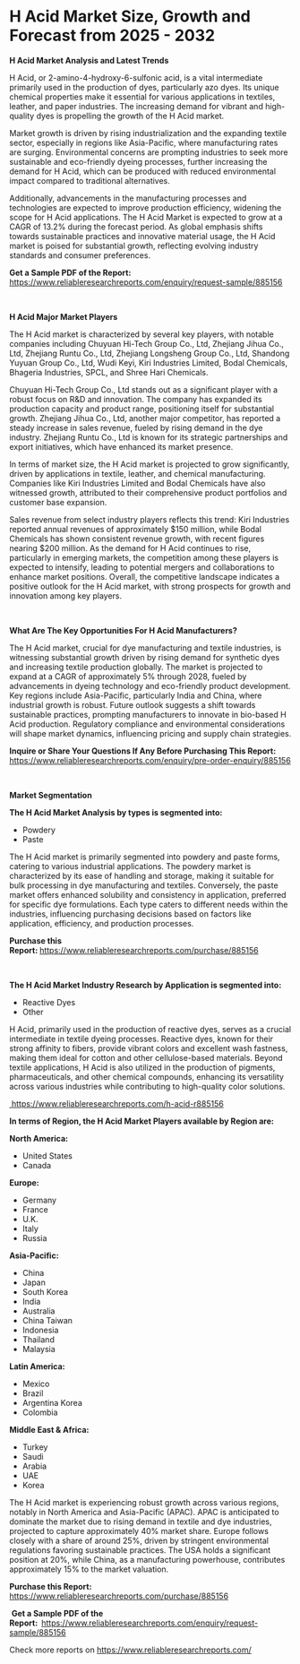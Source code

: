 <p><h1>H Acid Market Size, Growth and Forecast from 2025 - 2032</h1></p><p><strong>H Acid Market Analysis and Latest Trends</strong></p>
<p><p>H Acid, or 2-amino-4-hydroxy-6-sulfonic acid, is a vital intermediate primarily used in the production of dyes, particularly azo dyes. Its unique chemical properties make it essential for various applications in textiles, leather, and paper industries. The increasing demand for vibrant and high-quality dyes is propelling the growth of the H Acid market.</p><p>Market growth is driven by rising industrialization and the expanding textile sector, especially in regions like Asia-Pacific, where manufacturing rates are surging. Environmental concerns are prompting industries to seek more sustainable and eco-friendly dyeing processes, further increasing the demand for H Acid, which can be produced with reduced environmental impact compared to traditional alternatives.</p><p>Additionally, advancements in the manufacturing processes and technologies are expected to improve production efficiency, widening the scope for H Acid applications. The H Acid Market is expected to grow at a CAGR of 13.2% during the forecast period. As global emphasis shifts towards sustainable practices and innovative material usage, the H Acid market is poised for substantial growth, reflecting evolving industry standards and consumer preferences.</p></p>
<p><strong>Get a Sample PDF of the Report:&nbsp;</strong> <a href="https://www.reliableresearchreports.com/enquiry/request-sample/885156?utm_campaign=2204&utm_medium=2&utm_source=Github&utm_content=ia&utm_term=30012025&utm_id=h-acid">https://www.reliableresearchreports.com/enquiry/request-sample/885156</a></p>
<p>&nbsp;</p>
<p><strong>H Acid Major Market Players</strong></p>
<p><p>The H Acid market is characterized by several key players, with notable companies including Chuyuan Hi-Tech Group Co., Ltd, Zhejiang Jihua Co., Ltd, Zhejiang Runtu Co., Ltd, Zhejiang Longsheng Group Co., Ltd, Shandong Yuyuan Group Co., Ltd, Wudi Keyi, Kiri Industries Limited, Bodal Chemicals, Bhageria Industries, SPCL, and Shree Hari Chemicals. </p><p>Chuyuan Hi-Tech Group Co., Ltd stands out as a significant player with a robust focus on R&D and innovation. The company has expanded its production capacity and product range, positioning itself for substantial growth. Zhejiang Jihua Co., Ltd, another major competitor, has reported a steady increase in sales revenue, fueled by rising demand in the dye industry. Zhejiang Runtu Co., Ltd is known for its strategic partnerships and export initiatives, which have enhanced its market presence.</p><p>In terms of market size, the H Acid market is projected to grow significantly, driven by applications in textile, leather, and chemical manufacturing. Companies like Kiri Industries Limited and Bodal Chemicals have also witnessed growth, attributed to their comprehensive product portfolios and customer base expansion.</p><p>Sales revenue from select industry players reflects this trend: Kiri Industries reported annual revenues of approximately $150 million, while Bodal Chemicals has shown consistent revenue growth, with recent figures nearing $200 million. As the demand for H Acid continues to rise, particularly in emerging markets, the competition among these players is expected to intensify, leading to potential mergers and collaborations to enhance market positions. Overall, the competitive landscape indicates a positive outlook for the H Acid market, with strong prospects for growth and innovation among key players.</p></p>
<p>&nbsp;</p>
<p><strong>What Are The Key Opportunities For H Acid Manufacturers?</strong></p>
<p><p>The H Acid market, crucial for dye manufacturing and textile industries, is witnessing substantial growth driven by rising demand for synthetic dyes and increasing textile production globally. The market is projected to expand at a CAGR of approximately 5% through 2028, fueled by advancements in dyeing technology and eco-friendly product development. Key regions include Asia-Pacific, particularly India and China, where industrial growth is robust. Future outlook suggests a shift towards sustainable practices, prompting manufacturers to innovate in bio-based H Acid production. Regulatory compliance and environmental considerations will shape market dynamics, influencing pricing and supply chain strategies.</p></p>
<p><strong>Inquire or Share Your Questions If Any Before Purchasing This Report:</strong> <a href="https://www.reliableresearchreports.com/enquiry/pre-order-enquiry/885156?utm_campaign=2204&utm_medium=2&utm_source=Github&utm_content=ia&utm_term=30012025&utm_id=h-acid">https://www.reliableresearchreports.com/enquiry/pre-order-enquiry/885156</a></p>
<p>&nbsp;</p>
<p><strong>Market Segmentation</strong></p>
<p><strong>The H Acid Market Analysis by types is segmented into:</strong></p>
<p><ul><li>Powdery</li><li>Paste</li></ul></p>
<p><p>The H Acid market is primarily segmented into powdery and paste forms, catering to various industrial applications. The powdery market is characterized by its ease of handling and storage, making it suitable for bulk processing in dye manufacturing and textiles. Conversely, the paste market offers enhanced solubility and consistency in application, preferred for specific dye formulations. Each type caters to different needs within the industries, influencing purchasing decisions based on factors like application, efficiency, and production processes.</p></p>
<p><strong>Purchase this Report:&nbsp;</strong><a href="https://www.reliableresearchreports.com/purchase/885156?utm_campaign=2204&utm_medium=2&utm_source=Github&utm_content=ia&utm_term=30012025&utm_id=h-acid">https://www.reliableresearchreports.com/purchase/885156</a></p>
<p>&nbsp;</p>
<p><strong>The H Acid Market Industry Research by Application is segmented into:</strong></p>
<p><ul><li>Reactive Dyes</li><li>Other</li></ul></p>
<p><p>H Acid, primarily used in the production of reactive dyes, serves as a crucial intermediate in textile dyeing processes. Reactive dyes, known for their strong affinity to fibers, provide vibrant colors and excellent wash fastness, making them ideal for cotton and other cellulose-based materials. Beyond textile applications, H Acid is also utilized in the production of pigments, pharmaceuticals, and other chemical compounds, enhancing its versatility across various industries while contributing to high-quality color solutions.</p></p>
<p><a href="https://www.reliableresearchreports.com/h-acid-r885156?utm_campaign=2204&utm_medium=2&utm_source=Github&utm_content=ia&utm_term=30012025&utm_id=h-acid">&nbsp;https://www.reliableresearchreports.com/h-acid-r885156</a></p>
<p><strong>In terms of Region, the H Acid Market Players available by Region are:</strong></p>
<p>
    <p> <strong> North America: </strong>
        <ul>
            <li>United States</li>
            <li>Canada</li>
        </ul>
        </p> 
    <p> <strong> Europe: </strong>
        <ul>
            <li>Germany</li>
            <li>France</li>
            <li>U.K.</li>
            <li>Italy</li>
            <li>Russia</li>
        </ul>
        </p> 
    <p> <strong> Asia-Pacific: </strong>
        <ul>
            <li>China</li>
            <li>Japan</li>
            <li>South Korea</li>
            <li>India</li>
            <li>Australia</li>
            <li>China Taiwan</li>
            <li>Indonesia</li>
            <li>Thailand</li>
            <li>Malaysia</li>
        </ul>
        </p> 
    <p> <strong> Latin America: </strong>
        <ul>
            <li>Mexico</li>
            <li>Brazil</li>
            <li>Argentina Korea</li>
            <li>Colombia</li>
        </ul>
        </p> 
    <p> <strong> Middle East & Africa: </strong>
        <ul>
            <li>Turkey</li>
            <li>Saudi</li>
            <li>Arabia</li>
            <li>UAE</li>
            <li>Korea</li>
        </ul>
    </p>
    </p>
<p><p>The H Acid market is experiencing robust growth across various regions, notably in North America and Asia-Pacific (APAC). APAC is anticipated to dominate the market due to rising demand in textile and dye industries, projected to capture approximately 40% market share. Europe follows closely with a share of around 25%, driven by stringent environmental regulations favoring sustainable practices. The USA holds a significant position at 20%, while China, as a manufacturing powerhouse, contributes approximately 15% to the market valuation.</p></p>
<p><strong>Purchase this Report: </strong><a href="https://www.reliableresearchreports.com/purchase/885156?utm_campaign=2204&utm_medium=2&utm_source=Github&utm_content=ia&utm_term=30012025&utm_id=h-acid">https://www.reliableresearchreports.com/purchase/885156</a></p>
<p>&nbsp;<strong>Get a Sample PDF of the Report:&nbsp;&nbsp;</strong><a href="https://www.reliableresearchreports.com/enquiry/request-sample/885156?utm_campaign=2204&utm_medium=2&utm_source=Github&utm_content=ia&utm_term=30012025&utm_id=h-acid">https://www.reliableresearchreports.com/enquiry/request-sample/885156</a></p>
<p><strong></strong></p>
<p>Check more reports on <a href="https://www.reliableresearchreports.com/?utm_campaign=2204&utm_medium=2&utm_source=Github&utm_content=ia&utm_term=30012025&utm_id=h-acid">https://www.reliableresearchreports.com/</a></p>